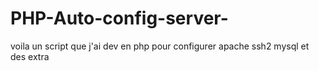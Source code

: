 # PHP-Auto-config-server-
voila un script que j'ai dev en php  pour configurer apache ssh2 mysql et des extra
